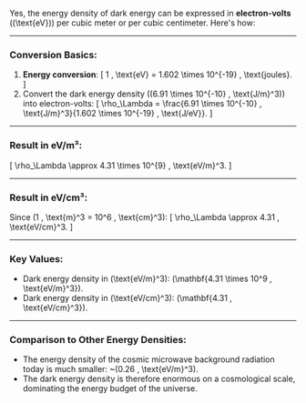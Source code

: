 Yes, the energy density of dark energy can be expressed in **electron-volts** (\(\text{eV}\)) per cubic meter or per cubic centimeter. Here's how:

---

### **Conversion Basics**:
1. **Energy conversion**:
   \[
   1 \, \text{eV} = 1.602 \times 10^{-19} \, \text{joules}.
   \]
2. Convert the dark energy density (\(6.91 \times 10^{-10} \, \text{J/m}^3\)) into electron-volts:
   \[
   \rho_\Lambda = \frac{6.91 \times 10^{-10} \, \text{J/m}^3}{1.602 \times 10^{-19} \, \text{J/eV}}.
   \]

---

### **Result in eV/m³**:
\[
\rho_\Lambda \approx 4.31 \times 10^{9} \, \text{eV/m}^3.
\]

---

### **Result in eV/cm³**:
Since \(1 \, \text{m}^3 = 10^6 \, \text{cm}^3\):
\[
\rho_\Lambda \approx 4.31 \, \text{eV/cm}^3.
\]

---

### **Key Values**:
- Dark energy density in \(\text{eV/m}^3\): \(\mathbf{4.31 \times 10^9 \, \text{eV/m}^3}\).
- Dark energy density in \(\text{eV/cm}^3\): \(\mathbf{4.31 \, \text{eV/cm}^3}\).

---

### **Comparison to Other Energy Densities**:
- The energy density of the cosmic microwave background radiation today is much smaller: ~\(0.26 \, \text{eV/m}^3\).
- The dark energy density is therefore enormous on a cosmological scale, dominating the energy budget of the universe.

